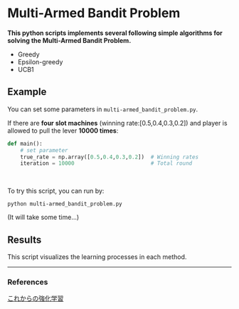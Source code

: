 # Multi-Armed Bandit Problem

**This python scripts implements several following simple algorithms for solving the Multi-Armed Bandit Problem.**

- Greedy
- Epsilon-greedy
- UCB1


## Example
You can set some parameters in `multi-armed_bandit_problem.py`.

If there are **four slot machines** (winning rate:[0.5,0.4,0.3,0.2]) and player is allowed to pull the lever **10000 times**:


```python:multi-armed_bandit_problem.py
def main():
    # set parameter
    true_rate = np.array([0.5,0.4,0.3,0.2])  # Winning rates
    iteration = 10000                        # Total round
```

</br>

To try this script, you can run by:
```
python multi-armed_bandit_problem.py
```
(It will take some time...)

## Results
This script visualizes the learning processes in each method.


---

### References
[これからの強化学習](http://www.morikita.co.jp/books/book/3034)
